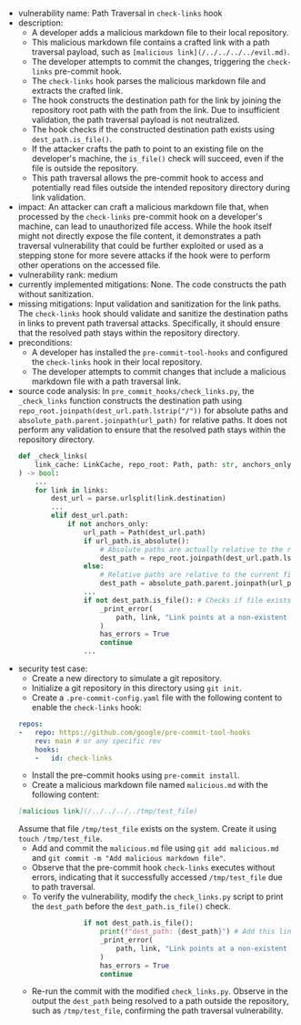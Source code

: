 - vulnerability name: Path Traversal in `check-links` hook
- description:
    - A developer adds a malicious markdown file to their local repository.
    - This malicious markdown file contains a crafted link with a path traversal payload, such as `[malicious link](/../../../../evil.md)`.
    - The developer attempts to commit the changes, triggering the `check-links` pre-commit hook.
    - The `check-links` hook parses the malicious markdown file and extracts the crafted link.
    - The hook constructs the destination path for the link by joining the repository root path with the path from the link. Due to insufficient validation, the path traversal payload is not neutralized.
    - The hook checks if the constructed destination path exists using `dest_path.is_file()`.
    - If the attacker crafts the path to point to an existing file on the developer's machine, the `is_file()` check will succeed, even if the file is outside the repository.
    - This path traversal allows the pre-commit hook to access and potentially read files outside the intended repository directory during link validation.
- impact: An attacker can craft a malicious markdown file that, when processed by the `check-links` pre-commit hook on a developer's machine, can lead to unauthorized file access. While the hook itself might not directly expose the file content, it demonstrates a path traversal vulnerability that could be further exploited or used as a stepping stone for more severe attacks if the hook were to perform other operations on the accessed file.
- vulnerability rank: medium
- currently implemented mitigations: None. The code constructs the path without sanitization.
- missing mitigations: Input validation and sanitization for the link paths. The `check-links` hook should validate and sanitize the destination paths in links to prevent path traversal attacks. Specifically, it should ensure that the resolved path stays within the repository directory.
- preconditions:
    - A developer has installed the `pre-commit-tool-hooks` and configured the `check-links` hook in their local repository.
    - The developer attempts to commit changes that include a malicious markdown file with a path traversal link.
- source code analysis: In `pre_commit_hooks/check_links.py`, the `_check_links` function constructs the destination path using `repo_root.joinpath(dest_url.path.lstrip("/"))` for absolute paths and `absolute_path.parent.joinpath(url_path)` for relative paths. It does not perform any validation to ensure that the resolved path stays within the repository directory.
    ```python
    def _check_links(
        link_cache: LinkCache, repo_root: Path, path: str, anchors_only: bool
    ) -> bool:
        ...
        for link in links:
            dest_url = parse.urlsplit(link.destination)
            ...
            elif dest_url.path:
                if not anchors_only:
                    url_path = Path(dest_url.path)
                    if url_path.is_absolute():
                        # Absolute paths are actually relative to the repo root.
                        dest_path = repo_root.joinpath(dest_url.path.lstrip("/")) # Potential path traversal
                    else:
                        # Relative paths are relative to the current file's dir.
                        dest_path = absolute_path.parent.joinpath(url_path)
                    ...
                    if not dest_path.is_file(): # Checks if file exists, but after path traversal
                        _print_error(
                            path, link, "Link points at a non-existent file."
                        )
                        has_errors = True
                        continue
                    ...
    ```
- security test case:
    - Create a new directory to simulate a git repository.
    - Initialize a git repository in this directory using `git init`.
    - Create a `.pre-commit-config.yaml` file with the following content to enable the `check-links` hook:
    ```yaml
    repos:
    -   repo: https://github.com/google/pre-commit-tool-hooks
        rev: main # or any specific rev
        hooks:
        -   id: check-links
    ```
    - Install the pre-commit hooks using `pre-commit install`.
    - Create a malicious markdown file named `malicious.md` with the following content:
    ```markdown
    [malicious link](/../../../../tmp/test_file)
    ```
    Assume that file `/tmp/test_file` exists on the system. Create it using `touch /tmp/test_file`.
    - Add and commit the `malicious.md` file using `git add malicious.md` and `git commit -m "Add malicious markdown file"`.
    - Observe that the pre-commit hook `check-links` executes without errors, indicating that it successfully accessed `/tmp/test_file` due to path traversal.
    - To verify the vulnerability, modify the `check_links.py` script to print the `dest_path` before the `dest_path.is_file()` check.
    ```python
                    if not dest_path.is_file():
                        print(f"dest_path: {dest_path}") # Add this line for debugging
                        _print_error(
                            path, link, "Link points at a non-existent file."
                        )
                        has_errors = True
                        continue
    ```
    - Re-run the commit with the modified `check_links.py`. Observe in the output the `dest_path` being resolved to a path outside the repository, such as `/tmp/test_file`, confirming the path traversal vulnerability.